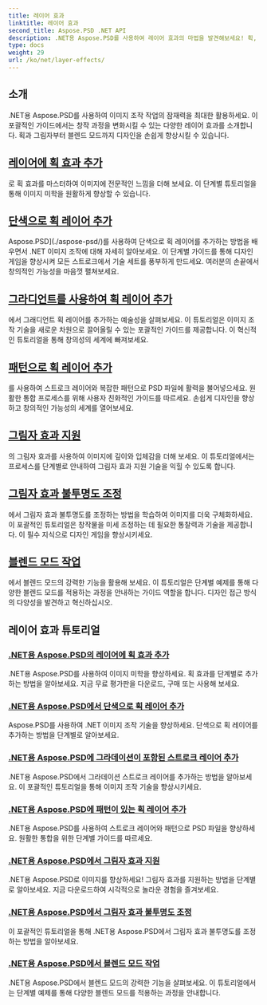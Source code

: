 ```yaml
---
title: 레이어 효과
linktitle: 레이어 효과
second_title: Aspose.PSD .NET API
description: .NET용 Aspose.PSD를 사용하여 레이어 효과의 마법을 발견해보세요! 획, 그림자 및 혼합 모드를 추가하는 방법을 학습하여 이미지 조작 기술을 향상시키십시오.
type: docs
weight: 29
url: /ko/net/layer-effects/
---
```

## 소개

.NET용 Aspose.PSD를 사용하여 이미지 조작 작업의 잠재력을 최대한 활용하세요. 이 포괄적인 가이드에서는 창작 과정을 변화시킬 수 있는 다양한 레이어 효과를 소개합니다. 획과 그림자부터 블렌드 모드까지 디자인을 손쉽게 향상시킬 수 있습니다.

## [레이어에 획 효과 추가](./adding-stroke-effects/)

로 획 효과를 마스터하여 이미지에 전문적인 느낌을 더해 보세요. 이 단계별 튜토리얼을 통해 이미지 미학을 원활하게 향상할 수 있습니다. 

## [단색으로 획 레이어 추가](./adding-stroke-layer-solid-color/)

Aspose.PSD](./aspose-psd/)를 사용하여 단색으로 획 레이어를 추가하는 방법을 배우면서 .NET 이미지 조작에 대해 자세히 알아보세요. 이 단계별 가이드를 통해 디자인 게임을 향상시켜 모든 스트로크에서 기술 세트를 풍부하게 만드세요. 여러분의 손끝에서 창의적인 가능성을 마음껏 펼쳐보세요.

## [그라디언트를 사용하여 획 레이어 추가](./adding-stroke-layer-gradient/)

에서 그래디언트 획 레이어를 추가하는 예술성을 살펴보세요. 이 튜토리얼은 이미지 조작 기술을 새로운 차원으로 끌어올릴 수 있는 포괄적인 가이드를 제공합니다. 이 혁신적인 튜토리얼을 통해 창의성의 세계에 빠져보세요.

## [패턴으로 획 레이어 추가](./adding-stroke-layer-pattern/)

를 사용하여 스트로크 레이어와 복잡한 패턴으로 PSD 파일에 활력을 불어넣으세요. 원활한 통합 프로세스를 위해 사용자 친화적인 가이드를 따르세요. 손쉽게 디자인을 향상하고 창의적인 가능성의 세계를 열어보세요.

## [그림자 효과 지원](./supporting-shadow-effects/)

의 그림자 효과를 사용하여 이미지에 깊이와 입체감을 더해 보세요. 이 튜토리얼에서는 프로세스를 단계별로 안내하여 그림자 효과 지원 기술을 익힐 수 있도록 합니다. 

## [그림자 효과 불투명도 조정](./adjusting-shadow-effect-opacity/)

에서 그림자 효과 불투명도를 조정하는 방법을 학습하여 이미지를 더욱 구체화하세요. 이 포괄적인 튜토리얼은 창작물을 미세 조정하는 데 필요한 통찰력과 기술을 제공합니다. 이 필수 지식으로 디자인 게임을 향상시키세요.

## [블렌드 모드 작업](./working-with-blend-modes/)

에서 블렌드 모드의 강력한 기능을 활용해 보세요. 이 튜토리얼은 단계별 예제를 통해 다양한 블렌드 모드를 적용하는 과정을 안내하는 가이드 역할을 합니다. 디자인 접근 방식의 다양성을 발견하고 혁신하십시오.

## 레이어 효과 튜토리얼
### [.NET용 Aspose.PSD의 레이어에 획 효과 추가](./adding-stroke-effects/)
.NET용 Aspose.PSD를 사용하여 이미지 미학을 향상하세요. 획 효과를 단계별로 추가하는 방법을 알아보세요. 지금 무료 평가판을 다운로드, 구매 또는 사용해 보세요.
### [.NET용 Aspose.PSD에서 단색으로 획 레이어 추가](./adding-stroke-layer-solid-color/)
Aspose.PSD를 사용하여 .NET 이미지 조작 기술을 향상하세요. 단색으로 획 레이어를 추가하는 방법을 단계별로 알아보세요.
### [.NET용 Aspose.PSD에 그라데이션이 포함된 스트로크 레이어 추가](./adding-stroke-layer-gradient/)
.NET용 Aspose.PSD에서 그라데이션 스트로크 레이어를 추가하는 방법을 알아보세요. 이 포괄적인 튜토리얼을 통해 이미지 조작 기술을 향상시키세요.
### [.NET용 Aspose.PSD에 패턴이 있는 획 레이어 추가](./adding-stroke-layer-pattern/)
.NET용 Aspose.PSD를 사용하여 스트로크 레이어와 패턴으로 PSD 파일을 향상하세요. 원활한 통합을 위한 단계별 가이드를 따르세요.
### [.NET용 Aspose.PSD에서 그림자 효과 지원](./supporting-shadow-effects/)
.NET용 Aspose.PSD로 이미지를 향상하세요! 그림자 효과를 지원하는 방법을 단계별로 알아보세요. 지금 다운로드하여 시각적으로 놀라운 경험을 즐겨보세요.
### [.NET용 Aspose.PSD에서 그림자 효과 불투명도 조정](./adjusting-shadow-effect-opacity/)
이 포괄적인 튜토리얼을 통해 .NET용 Aspose.PSD에서 그림자 효과 불투명도를 조정하는 방법을 알아보세요.
### [.NET용 Aspose.PSD에서 블렌드 모드 작업](./working-with-blend-modes/)
.NET용 Aspose.PSD에서 블렌드 모드의 강력한 기능을 살펴보세요. 이 튜토리얼에서는 단계별 예제를 통해 다양한 블렌드 모드를 적용하는 과정을 안내합니다.